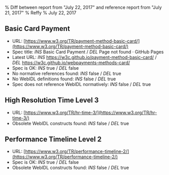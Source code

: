 % Diff between report from "July 22, 2017" and reference report from "July 21, 2017"
% Reffy
% July 22, 2017

## Basic Card Payment

- URL: [https://www.w3.org/TR/payment-method-basic-card/](https://www.w3.org/TR/payment-method-basic-card/)
- Spec title: *INS* Basic Card Payment / *DEL* Page not found · GitHub Pages
- Latest URL: *INS* https://w3c.github.io/payment-method-basic-card/ / *DEL* https://w3c.github.io/webpayments-methods-card/
- Spec is OK: *INS* true / *DEL* false
- No normative references found: *INS* false / *DEL* true
- No WebIDL definitions found: *INS* false / *DEL* true
- Spec does not reference WebIDL normatively: *INS* false / *DEL* true


## High Resolution Time Level 3

- URL: [https://www.w3.org/TR/hr-time-3/](https://www.w3.org/TR/hr-time-3/)
- Obsolete WebIDL constructs found: *INS* false / *DEL* true


## Performance Timeline Level 2

- URL: [https://www.w3.org/TR/performance-timeline-2/](https://www.w3.org/TR/performance-timeline-2/)
- Spec is OK: *INS* true / *DEL* false
- Obsolete WebIDL constructs found: *INS* false / *DEL* true


